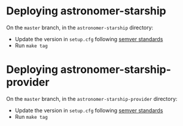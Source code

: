 
# Deploying astronomer-starship
On the `master` branch, in the `astronomer-starship` directory:
- Update the version in `setup.cfg` following [semver standards](https://semver.org/)
- Run `make tag`

# Deploying astronomer-starship-provider
On the `master` branch, in the `astronomer-starship-provider` directory:
- Update the version in `setup.cfg` following [semver standards](https://semver.org/)
- Run `make tag`